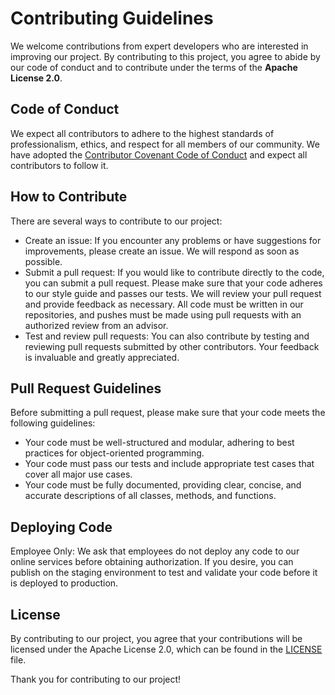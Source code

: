 # Contributing Guidelines

We welcome contributions from expert developers who are interested in improving our project. By contributing to this project, you agree to abide by our code of conduct and to contribute under the terms of the **Apache License 2.0**.

## Code of Conduct

We expect all contributors to adhere to the highest standards of professionalism, ethics, and respect for all members of our community. We have adopted the [Contributor Covenant Code of Conduct](https://github.com/buildwiththeta/buildwiththeta/blob/main/CODE_OF_CONDUCT.md) and expect all contributors to follow it.

## How to Contribute

There are several ways to contribute to our project:

- Create an issue: If you encounter any problems or have suggestions for improvements, please create an issue. We will respond as soon as possible.
- Submit a pull request: If you would like to contribute directly to the code, you can submit a pull request. Please make sure that your code adheres to our style guide and passes our tests. We will review your pull request and provide feedback as necessary. All code must be written in our repositories, and pushes must be made using pull requests with an authorized review from an advisor.
- Test and review pull requests: You can also contribute by testing and reviewing pull requests submitted by other contributors. Your feedback is invaluable and greatly appreciated.

## Pull Request Guidelines

Before submitting a pull request, please make sure that your code meets the following guidelines:

- Your code must be well-structured and modular, adhering to best practices for object-oriented programming.
- Your code must pass our tests and include appropriate test cases that cover all major use cases.
- Your code must be fully documented, providing clear, concise, and accurate descriptions of all classes, methods, and functions.

## Deploying Code

Employee Only: We ask that employees do not deploy any code to our online services before obtaining authorization. If you desire, you can publish on the staging environment to test and validate your code before it is deployed to production.

## License

By contributing to our project, you agree that your contributions will be licensed under the Apache License 2.0, which can be found in the [LICENSE](https://github.com/buildwiththeta/buildwiththeta/blob/main/LICENSE.md) file.

Thank you for contributing to our project!
